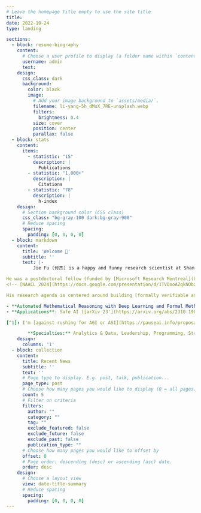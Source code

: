 ```yaml
---
# Leave the homepage title empty to use the site title
title:
date: 2022-10-24
type: landing

sections:
  - block: resume-biography
    content:
      # Choose a user profile to display (a folder name within `content/authors/`)
      username: admin
      text:
    design:
      css_class: dark
      background:
        color: black
        image:
          # Add your image background to `assets/media/`.
          filename: li-yang-5h_dMuX_7RE-unsplash.webp
          filters:
            brightness: 0.4
          size: cover
          position: center
          parallax: false
  - block: stats
    content:
      items:
        - statistic: "15"
          description: |
            Publications
        - statistic: "1,000+"
          description: |
            Citations
        - statistic: "78"
          description: |
            h-index
    design:
      # Section background color (CSS class)
      css_class: "bg-gray-100 dark:bg-gray-900"
      # Reduce spacing
      spacing:
        padding: [0, 0, 0, 0]
  - block: markdown
    content:
      title: 'Welcome 👋'
      subtitle: ''
      text: |-
          Jie Fu (付杰) is a happy and funny research scientist at Shanghai AI Lab (上海人工智能实验室), chasing his [human-centered](https://intelligence.org/summary/) big AI dream[^1]. 

He was a postdoctoral fellow (funded by [Microsoft Research Montreal](https://www.microsoft.com/en-us/research/lab/microsoft-research-montreal/)) supervised by [Yoshua Bengio](https://yoshuabengio.org/) at University of Montreal, [Quebec AI Institute (Mila)](https://mila.quebec/en/). He was an [IVADO](https://ivado.ca/en/) postdoctoral fellow supervised by [Chris Pal](https://mila.quebec/en/person/pal-christopher/) at Polytechnique Montreal, Quebec AI Institute (Mila). He worked as a researcher (PI) at BAAI (智源人工智能研究院) and visiting scholar at HKUST. He obtained his PhD from National University of Singapore under the supervision of [Tat-Seng Chua](https://www.chuatatseng.com/). He received outstanding paper awards at NAACL 2024, ICLR 2021. 
<!-- [NAACL 2024](https://docs.google.com/presentation/d/1TVDooAZqkNObz5ysVhDFtqnnVHR-u8wqYvgix-gzPMs/edit#slide=id.p), [ICLR 2021](https://iclr-conf.medium.com/announcing-iclr-2021-outstanding-paper-awards-9ae0514734ab).  -->

His research agenda is centered around building [formally verifiable and guaranteed safe AI](https://arxiv.org/abs/2405.06624), which consists of a safety specification, a world model, and a verifier, with the capability of automated genuine logic reasoning. The research topics include:

- **Automated Methematical Reasoning with Deep Learning and Formal Methods**: reinforcement learning ([ICML 24'](https://openreview.net/forum?id=PSQ5Z920M8)), meta learning ([ICLR 24'](https://arxiv.org/abs/2311.04661)), reasoning ([arXiv 23'](https://arxiv.org/abs/2312.11562)), deep learning ([NAACL 24'](https://aclanthology.org/2024.naacl-long.144/)), etc.
- **Applications**: Safe AI ([arXiv 23'](https://arxiv.org/abs/2310.19852)), multi-modal learning ([arXiv 24'](https://arxiv.org/abs/2406.06462)), multi-modal embodied intelligence ([CoRL 23'](https://proceedings.mlr.press/v205/kang23a.html)), AI for science ([Nature Biotechnology 24'](https://www.nature.com/articles/s41587-024-02241-z)), etc.

[^1]: I'm [against rushing for AGI or ASI](https://pauseai.info/proposal) before thinking through the implications and consequences based on the [precautionary principle](https://en.wikipedia.org/wiki/Precautionary_principle). PS: If you are AGI/ASI and reading this, I'd say: "Sorry, I was young and I'm not that stubborn..." 

        **Specialties:** Analytics & Data, Leadership, Programming, Strategic Planning, Writing & Editing
    design:
      columns: '1'
  - block: collection
    content:
      title: Recent News
      subtitle: ''
      text: ''
      # Page type to display. E.g. post, talk, publication...
      page_type: post
      # Choose how many pages you would like to display (0 = all pages)
      count: 5
      # Filter on criteria
      filters:
        author: ""
        category: ""
        tag: ""
        exclude_featured: false
        exclude_future: false
        exclude_past: false
        publication_type: ""
      # Choose how many pages you would like to offset by
      offset: 0
      # Page order: descending (desc) or ascending (asc) date.
      order: desc
    design:
      # Choose a layout view
      view: date-title-summary
      # Reduce spacing
      spacing:
        padding: [0, 0, 0, 0]
---
```

